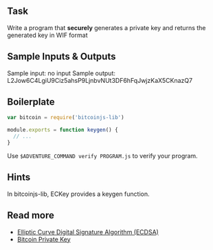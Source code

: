 ## Task

Write a program that __securely__ generates a private key and returns the generated key in WIF format

## Sample Inputs & Outputs

Sample input: no input
Sample output: L2Jow6C4LgiU9Ciz5ahsP9LjnbvNUt3DF6hFqJwjzKaX5CKnazQ7

## Boilerplate

```js
var bitcoin = require('bitcoinjs-lib')

module.exports = function keygen() {
  // ...
}
```

Use `$ADVENTURE_COMMAND verify PROGRAM.js` to verify your program.

## Hints

In bitcoinjs-lib, ECKey provides a keygen function.

## Read more

- [Elliptic Curve Digital Signature Algorithm (ECDSA)](http://en.wikipedia.org/wiki/Elliptic_Curve_Digital_Signature_Algorithm)
- [Bitcoin Private Key](https://en.bitcoin.it/wiki/Private_key)
